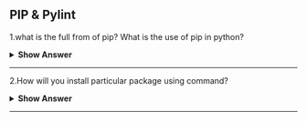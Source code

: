 ## PIP & Pylint

1.what is the full from of pip? What is the use of pip in python?

<details><summary><b>Show Answer </b></summary>

- **pip** full form is-python package installler.
- Python PIP is a python package manager that basically helps the users install,review and use various packages/modules in python programming.

**Syntax**:

pip install package_name
  
</details>

---

2.How will you install particular package using command?

<details><summary><b>Show Answer </b></summary>

- In python for that we can use pip command to install the particular package.
  
**Example**:

- Install pandas package for this installation use pip install command.

```python  
pip install pandas
```

</details>

---
